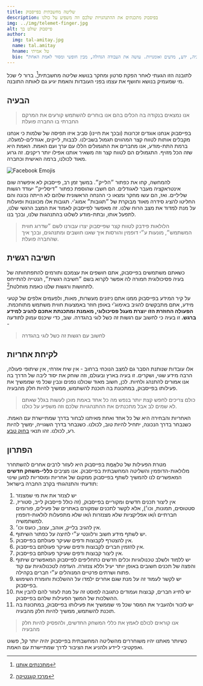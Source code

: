 ```yaml
---
title: שליטה מחשבתית בפייסבוק
description: בפיסבוק מתכנתים את ההתנהגויות שלכם וזה משפיע על כולנו
img: ../img/telemet-finger.jpg
alt: פייסבוק שולט בך
author:
  img: tal-amitay.jpg
  name: tal.amitay
  hname: טל אמיתי
  bio: "וולונטריסט ערני, איש טכנולוגיה, ידע, מדעים ואומנויות. עושה את העבודה הגדולה, מבין חופשי ומסור לאמת האחת."
---
```


לתובנה הזו הגעתי לאחר הפקת סרטון ומחקר בנושא שליטה מחשבתית[^1]. ברור לי שכל מי שמעמיק בנושא וחושף את עצמו בפני העובדות והאמת יגיע גם לאותה התובנה.

## הבעיה

> אנו נמצאים בנקודה בה הכלים בהם אנו בוחרים להשתמש קורעים את המרקם החברתי בו החברה פועלת

בפייסבוק אנחנו אוגדים זכרונות (ובכך את חיינו) סביב איזו תפיסה של שלמות כי אנחנו מקבלים אותות לטווח קצר המהווים תגמול בשבילנו. לבבות, לייקים, אגודלים-למעלה. ברמת התת-מודע, אנו מחברים את התגמולים הללו עם ערך ועם האמת. האמת היא שזה הכל מזויף. התגמולים הם לטווח קצר וזה משאיר אותנו אפילו יותר ריקנים. זה גרוע מאוד לכולנו, ברמה האישית וכחברה.

![Facebook Emojis](../img/emojis.gif)

להמחשה, קחו את כפתור ״הלייק״. במשך זמן רב, פייסבוק לא איפשרה שום אינטראקציה מעבר לאגודלים. הם חשבו שהוספת כפתור ״דיסלייק״ יעודד רגשות שליליים. ואז, הם עשו מחקר ומצאו כי ההנחה הראשונית שלהם לא הייתה נכונה והם החליטו להציג סידרה מאוד מבוקרת של ״תגובות״ אמוג'י. תגובות אלו מכווננות ופועלות על מנת למדוד את מצב הרוח שלנו. זה מאפשר לפייסבוק לאמוד את המצב הרגשי שלנו, לתפעל אותו, ובתת-מודע לשלוט בהתנהגות שלנו, ובכך בנו.

> הלולאות פידבק לטווח קצר שפייסבוק יצרו עבורנו לשם ״שדרוג חווית המשתמש״, מונעות ע״י דופמין והורסות איך שאנו חושבים ומתנהגים, ובכך איך שהחברה פועלת.

## חשיבה רגשית
כשאתם משתמשים בפייסבוק, אתם חושפים את עצמכם ותורמים להתפתחותה של בעיה פסיכולוגית חמורה לה אפשר לקרוא  בשם ״חשיבה רגשית״, הנטייה להתייחס לתחושות ורגשות שלנו כאמת מוחלטת[^2].

על קיר המידע בפייסבוק ממנו אתם ניזונים מעשרות, מאות, ולפעמים אלפים של קטעי מידע, אתם מתבקשים להגיב באימוג'י באופן חוזר באמצעות חווית משתמש מתוחכמת. **הפעולה החוזרת הזו יוצרת מעגל פסיכולוגי, מאמנת ומתכנתת אתכם להגיב למידע ברגש.** זו בעיה כי לחשוב עם רגשות זה כשל לוגי בהגדרה. שוב, כדי שיכנס עמוק לתודעה -

> לחשוב עם רגשות זה כשל לוגי בהגדרה

## לקיחת אחריות
אלו עובדות שנותנת הסבר גם למצב הנוכחי ברחוב - אין שיח אזרחי, אין שיתופי פעולה, הרבה מידע שגוי, ושקרים. זו בעיה בארץ ובעולם, וזה שוחק את יסוד ליבה של הדרך בה אנו אמורים להתנהג ולחיות. לכן, חשוב מאוד שכולנו נפנים ונבין שכל מי שממשיך את פעילותו בפייסבוק, במתכונת בה תוכנת להשתמש, ממשיך להיות חלק מהבעיה.

> כולם צריכים לחפש קצת יותר בנפש מה כל אחד באמת מוכן לעשות בגלל שאתם לא שמים לב אבל מתכנתים את ההתנהגויות שלכם וזה משפיע על כולנו.

האחריות והבחירה היא של כל אחד ואחת מאיתנו לבחור בדרך שמתיישרת עם האמת. כשנבחר בדרך הנכונה, יתחיל להיות טוב, לכולנו. כשנבחר בדרך השגוייה, ימשיך להיות רע, לכולנו. זהו תנאי [בחוק טבע](../tal.amitay/natural-law).

## הפתרון
<!-- <!-- ## כללי המשחק החדשים -->

מטרת הפעילות של טלאֱמֶת בפייסבוק היא לעזור לרבים אחרים להשתחרר מלולאות-הדופמין והשליטה המחשבתית בפייסבוק. אנו מציבים **כללי-משחק חדשים** המאפשרים לנו להמשיך לשתף בפייסבוק ממקום של אחריות ומוסריות למען שינוי תודעתי והתנהגותי בקרב החברה בישראל:

1. יש לצנזר את את מי שמצנזר
1. אין ליצור תכנים חדשים ומקוריים בפייסבוק, (זה כולל פייסבוק לייב, סטוריז, סטטוסים, תמונות, וכו׳), אלא לקשר לתכנים שמקורם באתרים של פעילים, פורומים חברתיים ו/או אפליקציות שלא מצנזרות ו/או שלא מתפעלות לולאות-דופמין למשתמשיה.
1. אין להגיב בלייק, אוהב, עצוב, כועס וכו׳.
1. יש לשתף מידע חשוב ורלוונטי ע״י לחיצה על כפתור השיתוף.
1. אין להצטרף לקבוצות ודפים שעיקר פעולתם בפייסבוק.
1. אין להזמין חברים לקבוצות ודפים שעיקר פעולתם בפייסבוק.
1. אין ליצור קבוצות ודפים שעיקר פעולתם בפייסבוק.
1. יש ללמוד ולשלב טכנולוגיות וכלים חדשים כתחליפים לפייסבוק המאפשרים שיתוף והפצה של תכנים חשובים באופן יותר יעיל וללא צנזורה. העדפה לטכנולוגיות עם קוד פתוח ושרתים פרטיים המנוהלים ע״י חברים בקהילה.
1. יש לקשר לעמוד זה על מנת שגם אחרים ילמדו על ההשלכות וחומרת השימוש בפייסבוק.
1. יש לתייג חברים, קבוצות ועמודים כתגובה לפוסט זה על מנת לעזור להם להבין את ההשלכות של המשך הפעילות שלהם בפייסבוק.
1. יש לזכור ולהעביר את המסר שכל מי שממשיך את פעילותו בפייסבוק, במתכונת בה תוכנת להשתמש, ממשיך להיות חלק מהבעיה.

> אנו קוראים לכולם לאמץ את כללי המשחק החדשים, ולהפסיק להיות חלק מהבעיה

כשיותר מאתנו יהיו משוחררים מהשליטה המחשבתית בפייסבוק יהיה יותר קל, פשוט ואפקטיבי ליידע ולהניע את הציבור לדרך שמתיישרת עם האמת.

[^1]: [מתכנתים אותנו](https://www.youtube.com/watch?v=uJpU1hJ5Teg)
[^2]: [מרכז קוגנטיקה](https://www.cognetica.co.il/10-cognitive-distortions/)
<!-- [^3]: [ע״פ חוק טבע ועקרון המשיכה](../tal.amitay/natural-law) -->
<!-- <info-box>
  <template #info-box>
    מצאת טעות או רוצה לתרום לעריכה? הקוד פתוח ב- GitHub
  </template>
</info-box> -->

